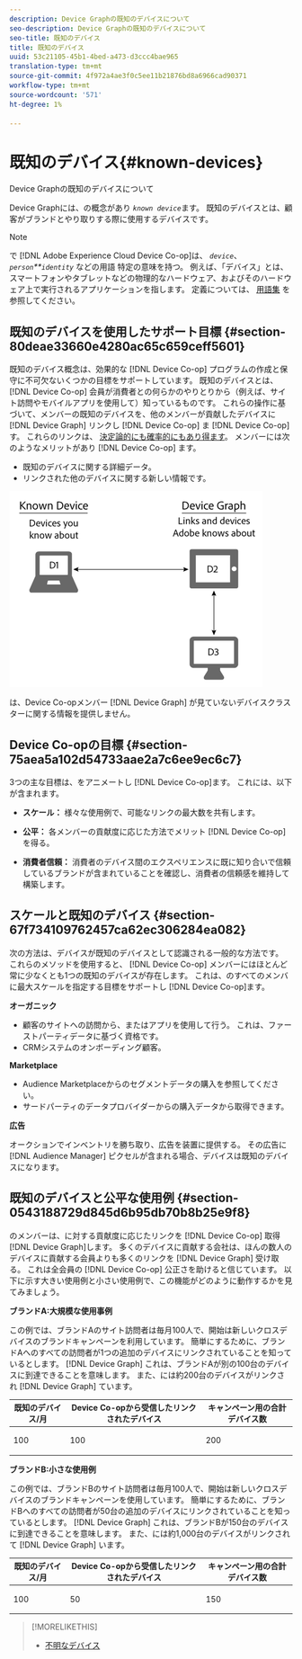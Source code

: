 ```yaml
---
description: Device Graphの既知のデバイスについて
seo-description: Device Graphの既知のデバイスについて
seo-title: 既知のデバイス
title: 既知のデバイス
uuid: 53c21105-45b1-4bed-a473-d3ccc4bae965
translation-type: tm+mt
source-git-commit: 4f972a4ae3f0c5ee11b21876bd8a6966cad90371
workflow-type: tm+mt
source-wordcount: '571'
ht-degree: 1%

---
```



# 既知のデバイス{#known-devices}

Device Graphの既知のデバイスについて

Device Graphには、の概念があり *`known device`*&#x200B;ます。 既知のデバイスとは、顧客がブランドとやり取りする際に使用するデバイスです。

>[!NOTE]
>
>で [!DNL Adobe Experience Cloud Device Co-op]は、 *`device`*、 *`person`**`identity`* などの用語 特定の意味を持つ。 例えば、「デバイス」とは、スマートフォンやタブレットなどの物理的なハードウェア、およびそのハードウェア上で実行されるアプリケーションを指します。 定義については、 [用語集](../glossary.md#glossgroup-0f47d7fbd76c4759801f565f341a386c) を参照してください。

## 既知のデバイスを使用したサポート目標 {#section-80deae33660e4280ac65c659ceff5601}

既知のデバイス概念は、効果的な [!DNL Device Co-op] プログラムの作成と保守に不可欠ないくつかの目標をサポートしています。 既知のデバイスとは、 [!DNL Device Co-op] 会員が消費者との何らかのやりとりから（例えば、サイト訪問やモバイルアプリを使用して）知っているものです。 これらの操作に基づいて、メンバーの既知のデバイスを、他のメンバーが貢献したデバイスに [!DNL Device Graph] リンクし [!DNL Device Co-op] ま [!DNL Device Co-op] す。 これらのリンクは、 [決定論的にも確率的にもあり得ます](../processes/links.md#concept-58bb7ab25f904f5f98d645e35205c931)。 メンバーには次のようなメリットがあり [!DNL Device Co-op] ます。

* 既知のデバイスに関する詳細データ。
* リンクされた他のデバイスに関する新しい情報です。

![](assets/known-device.png)

は、Device Co-opメンバー [!DNL Device Graph] が見ていないデバイスクラスターに関する情報を提供しません。

## Device Co-opの目標 {#section-75aea5a102d54733aae2a7c6ee9ec6c7}

3つの主な目標は、をアニメートし [!DNL Device Co-op]ます。 これには、以下が含まれます。

* **スケール：** 様々な使用例で、可能なリンクの最大数を共有します。
* **公平：** 各メンバーの貢献度に応じた方法でメリット [!DNL Device Co-op] を得る。

* **消費者信頼：** 消費者のデバイス間のエクスペリエンスに既に知り合いで信頼しているブランドが含まれていることを確認し、消費者の信頼感を維持して構築します。

## スケールと既知のデバイス {#section-67f734109762457ca62ec306284ea082}

次の方法は、デバイスが既知のデバイスとして認識される一般的な方法です。 これらのメソッドを使用すると、 [!DNL Device Co-op] メンバーにはほとんど常に少なくとも1つの既知のデバイスが存在します。 これは、のすべてのメンバに最大スケールを指定する目標をサポートし [!DNL Device Co-op]ます。

**オーガニック**

* 顧客のサイトへの訪問から、またはアプリを使用して行う。 これは、ファーストパーティデータに基づく資格です。
* CRMシステムのオンボーディング顧客。

**Marketplace**

* Audience Marketplaceからのセグメントデータの購入を参照してください。
* サードパーティのデータプロバイダーからの購入データから取得できます。

**広告**

オークションでインベントリを勝ち取り、広告を装置に提供する。 その広告に [!DNL Audience Manager] ピクセルが含まれる場合、デバイスは既知のデバイスになります。

## 既知のデバイスと公平な使用例 {#section-0543188729d845d6b95db70b8b25e9f8}

のメンバーは、に対する貢献度に応じたリンクを [!DNL Device Co-op] 取得 [!DNL Device Graph]します。 多くのデバイスに貢献する会社は、ほんの数人のデバイスに貢献する会員よりも多くのリンクを [!DNL Device Graph] 受け取る。 これは全会員の [!DNL Device Co-op] 公正さを助けると信じています。 以下に示す大きい使用例と小さい使用例で、この機能がどのように動作するかを見てみましょう。

**ブランドA:大規模な使用事例**

この例では、ブランドAのサイト訪問者は毎月100人で、開始は新しいクロスデバイスのブランドキャンペーンを利用しています。 簡単にするために、ブランドAへのすべての訪問者が1つの追加のデバイスにリンクされていることを知っているとします。 [!DNL Device Graph] これは、ブランドAが別の100台のデバイスに到達できることを意味します。 また、には約200台のデバイスがリンクされ [!DNL Device Graph] ています。

<table id="table_78C38DC522F94BC38C1DB73740C058AC"> 
 <thead> 
  <tr> 
   <th colname="col1" class="entry"> 既知のデバイス/月 </th> 
   <th colname="col2" class="entry"> Device Co-opから受信したリンクされたデバイス </th> 
   <th colname="col3" class="entry"> キャンペーン用の合計デバイス数 </th> 
  </tr>
 </thead>
 <tbody> 
  <tr> 
   <td colname="col1"> <p>100 </p> </td> 
   <td colname="col2"> <p>100 </p> </td> 
   <td colname="col3"> <p>200 </p> </td> 
  </tr> 
 </tbody> 
</table>

**ブランドB:小さな使用例**

この例では、ブランドBのサイト訪問者は毎月100人で、開始は新しいクロスデバイスのブランドキャンペーンを使用しています。 簡単にするために、ブランドBへのすべての訪問者が50台の追加のデバイスにリンクされていることを知っているとします。 [!DNL Device Graph] これは、ブランドBが150台のデバイスに到達できることを意味します。 また、には約1,000台のデバイスがリンクされて [!DNL Device Graph] います。

<table id="table_A6C9CCF9C6564A89BA7060E075A8E73C"> 
 <thead> 
  <tr> 
   <th colname="col1" class="entry"> 既知のデバイス/月 </th> 
   <th colname="col2" class="entry"> Device Co-opから受信したリンクされたデバイス </th> 
   <th colname="col3" class="entry"> キャンペーン用の合計デバイス数 </th> 
  </tr>
 </thead>
 <tbody> 
  <tr> 
   <td colname="col1"> <p>100 </p> </td> 
   <td colname="col2"> <p>50 </p> </td> 
   <td colname="col3"> <p>150 </p> </td> 
  </tr> 
 </tbody> 
</table>

>[!MORELIKETHIS]
>
>* [不明なデバイス](../processes/unknown-device.md#concept-95090d341cdc4c22ba4319d79d8f6e40)

